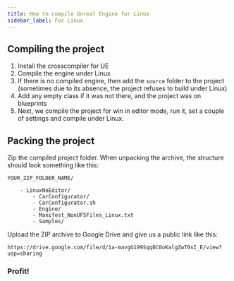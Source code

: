 ```yaml
---
title: How to compile Unreal Engine for Linux
sidebar_label: For Linux
---
```



## Compiling the project

1. Install the crosscompiler for UE
2. Compile the engine under Linux
3. If there is no compiled engine, then add the `source` folder to the project
(sometimes due to its absence, the project refuses to build under Linux)
4. Add any empty class if it was not there, and the project was on blueprints
5. Next, we compile the project for win in editor mode, run it, set a couple of settings and compile under Linux.

## Packing the project

Zip the compiled project folder.
When unpacking the archive, the structure should look something like this:

```
YOUR_ZIP_FOLDER_NAME/

	- LinuxNoEditor/
	    - CarConfigurator/
	    - CarConfigurator.sh
	    - Engine/
	    - Manifest_NonUFSFiles_Linux.txt
	    - Samples/
```

Upload the ZIP archive to Google Drive and give us a public link like this:

`https://drive.google.com/file/d/1a-mavgG199Sqq0C0oKalgZwT0sI_E/view?usp=sharing`

### Profit!